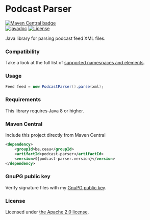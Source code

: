 # Podcast Parser

[![Maven Central badge](https://maven-badges.herokuapp.com/maven-central/be.ceau/podcast-parser/badge.svg)](https://mvnrepository.com/artifact/be.ceau/podcast-parser)  
 [![javadoc](https://javadoc.io/badge2/be.ceau/podcast-parser/javadoc.svg)](https://javadoc.io/doc/be.ceau/podcast-parser) 
 [![License](https://img.shields.io/badge/License-Apache%202.0-blue.svg)](https://www.apache.org/licenses/LICENSE-2.0.txt)

Java library for parsing podcast feed XML files.

### Compatibility

Take a look at the full list of [supported namespaces and elements](namespaces.md).

### Usage

```Java
Feed feed = new PodcastParser().parse(xml);
```

### Requirements
This library requires Java 8 or higher.

### Maven Central
Include this project directly from Maven Central
```XML
<dependency>
	<groupId>be.ceau</groupId>
	<artifactId>podcast-parser</artifactId>
	<version>${podcast-parser.version}</version>
</dependency>
```

### GnuPG public key
Verify signature files with my [GnuPG public key](https://www.ceau.be/pubkey.gpg).

### License
Licensed under [the Apache 2.0 license](http://www.apache.org/licenses/LICENSE-2.0.txt).
